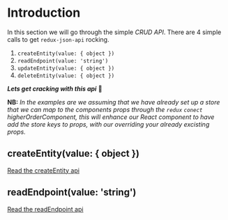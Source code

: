 # Introduction
In this section we will go through the simple _CRUD API_. There are 4 simple calls to get `redux-json-api` rocking.

1. `createEntity(value: { object })`
2. `readEndpoint(value: 'string')`
3. `updateEntity(value: { object })`
4. `deleteEntity(value: { object })`

__*Lets get cracking with this api*__ 🎈

__NB:__ _In the examples are we assuming that we have already set up a store that we can map to the components props through the `redux` `conect` higherOrderComponent, this will enhance our React component to have add the store keys to props, with our overriding your already excisting props._

## createEntity(value: { object })
[Read the createEntity api](http://github.com)
## readEndpoint(value: 'string')
[Read the readEndpoint api](http://github.com)
